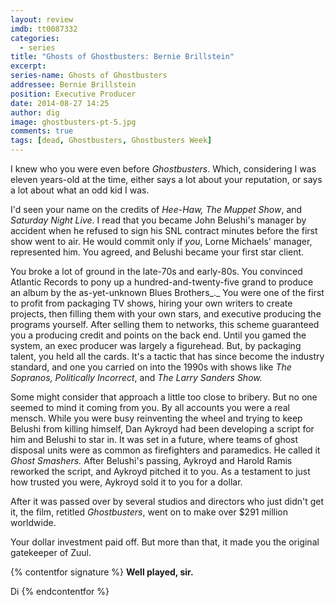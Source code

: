 ```yaml
---
layout: review
imdb: tt0087332
categories: 
  - series
title: "Ghosts of Ghostbusters: Bernie Brillstein"
excerpt: 
series-name: Ghosts of Ghostbusters
addressee: Bernie Brillstein
position: Executive Producer
date: 2014-08-27 14:25
author: dig
image: ghostbusters-pt-5.jpg
comments: true
tags: [dead, Ghostbusters, Ghostbusters Week]
---
```

I knew who you were even before _Ghostbusters_. Which, considering I was eleven years-old at the time, either says a lot about your reputation, or says a lot about what an odd kid I was.

I'd seen your name on the credits of _Hee-Haw, The Muppet Show_, and _Saturday Night Live_. I read that you became John Belushi's manager by accident when he refused to sign his SNL contract minutes before the first show went to air. He would commit only if _you_, Lorne Michaels' manager, represented him. You agreed, and Belushi became your first star client.

You broke a lot of ground in the late-70s and early-80s. You convinced Atlantic Records to pony up a hundred-and-twenty-five grand to produce an album by the as-yet-unknown Blues Brothers_._ You were one of the first to profit from packaging TV shows, hiring your own writers to create projects, then filling them with your own stars, and executive producing the programs yourself. After selling them to networks, this scheme guaranteed you a producing credit and points on the back end. Until you gamed the system, an exec producer was largely a figurehead. But, by packaging talent, you held all the cards. It's a tactic that has since become the industry standard, and one you carried on into the 1990s with shows like _The Sopranos, Politically Incorrect_, and _The Larry Sanders Show._ 

Some might consider that approach a little too close to bribery. But no one seemed to mind it coming from you. By all accounts you were a real mensch. While you were busy reinventing the wheel and trying to keep Belushi from killing himself, Dan Aykroyd had been developing a script for him and Belushi to star in. It was set in a future, where teams of ghost disposal units were as common as firefighters and paramedics. He called it _Ghost Smashers._ After Belushi's passing, Aykroyd and Harold Ramis reworked the script, and Aykroyd pitched it to you. As a testament to just how trusted you were, Aykroyd sold it to you for a dollar.

After it was passed over by several studios and directors who just didn't get it, the film, retitled _Ghostbusters_, went on to make over $291 million worldwide.

Your dollar investment paid off. But more than that, it made you the original gatekeeper of Zuul.

{% contentfor signature %}
**Well played, sir.**

Di
{% endcontentfor %}